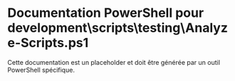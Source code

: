 # Documentation PowerShell pour development\scripts\testing\Analyze-Scripts.ps1

Cette documentation est un placeholder et doit être générée par un outil PowerShell spécifique.
